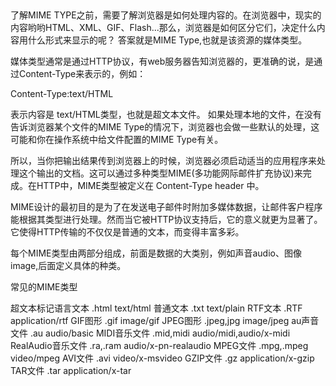 ##
了解MIME TYPE之前，需要了解浏览器是如何处理内容的。在浏览器中，现实的内容哟哟HTML、XML、GIF、Flash...那么，浏览器是如何区分它们，决定什么内容用什么形式来显示的呢？
答案就是MIME Type,也就是该资源的媒体类型。

媒体类型通常是通过HTTP协议，有web服务器告知浏览器的，更准确的说，是通过Content-Type来表示的，例如：

Content-Type:text/HTML

表示内容是 text/HTML类型，也就是超文本文件。
如果处理本地的文件，在没有告诉浏览器某个文件的MIME Type的情况下，浏览器也会做一些默认的处理，这可能和你在操作系统中给文件配置的MIME Type有关。

所以，当你把输出结果传到浏览器上的时候，浏览器必须启动适当的应用程序来处理这个输出的文档。这可以通过多种类型MIME(多功能网际邮件扩充协议)来完成。在HTTP中，MIME类型被定义在 Content-Type header 中。

MIME设计的最初目的是为了在发送电子邮件时附加多媒体数据，让邮件客户程序能根据其类型进行处理。然而当它被HTTP协议支持后，它的意义就更为显著了。它使得HTTP传输的不仅仅是普通的文本，而变得丰富多彩。

每个MIME类型由两部分组成，前面是数据的大类别，例如声音audio、图像image,后面定义具体的种类。

常见的MIME类型

超文本标记语言文本  .html text/html
普通文本           .txt  text/plain
RTF文本           .RTF  application/rtf
GIF图形           .gif  image/gif
JPEG图形          .jpeg,jpg image/jpeg
au声音文件         .au   audio/basic
MIDI音乐文件       .mid,midi audio/midi,audio/x-midi
RealAudio音乐文件  .ra,.ram audio/x-pn-realaudio
MPEG文件          .mpg,.mpeg video/mpeg
AVI文件           .avi video/x-msvideo
GZIP文件          .gz application/x-gzip
TAR文件           .tar application/x-tar

